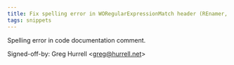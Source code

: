 ```yaml
---
title: Fix spelling error in WORegularExpressionMatch header (REnamer, 9c4ac0c)
tags: snippets
---
```


Spelling error in code documentation comment.

Signed-off-by: Greg Hurrell &lt;greg@hurrell.net&gt;
